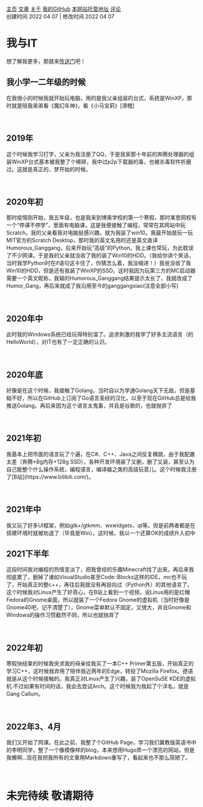 [主页](https://ganggangxiao.github.io/)
[文章](https://ganggangxiao.github.io/list/)
[关于](https://ganggangxiao.github.io/about/)
[我的GitHub](https://github.com/ganggangxiao/)
[本网站托管地址](https://github.com/ganggangxiao/ganggangxiao.github.io/)
[评论](https://github.com/ganggangxiao/ganggangxiao.github.io/issues)  
创建时间 2022 04 07 | 修改时间 2022 04 07

# **我与IT**
想了解我更多，那就来[传送门](https://github.com/ganggangxiao/ganggangxiao/)吧！
<h2>我小学一二年级的时候</h2>
<p>在我很小的时候我就开始玩电脑，用的是我父亲组装的台式，系统是WinXP，那时就是陪我弟弟看《魔幻车神》，看《小马宝莉》[滑稽]</p><br />

<h2>2019年</h2>
<p>这个时候我学习打字，父亲为我注册了QQ，于是我家那十年前的奔腾处理器的组装WinXP台式基本被我整了个稀碎，我中过p2p下载器的毒，也被杀毒软件折磨过。这就是真正的，梦开始的时候。</p><br />

<h2>2020年初</h2>
<p>那时疫情刚开始，我五年级，也是我来到博奥学校的第一个寒假，那时某思网校有一个“停课不停学”，里面有电脑课，这是我便接触了编程，常常在其网站中玩Scratch。我的父亲看我对电脑挺感兴趣，就为我装了win10。我最开始是玩一玩MIT官方的Scratch Desktop，那时我的英文名用的还是英文直译Humorous_Ganggang，后来开始玩“高级”的Python。我上课也常玩，为此耽误了不少网课。于是我的父亲就没收了我的装了Win10的HDD。（我给你讲个笑话，当时我学Python时在if语句这卡住了，你猜怎么着，我没缩进！）我爸没收了我Win10的HDD，但是还有我装了WinXP的SSD。这时我因为玩第三方的MC启动器需要一个英文昵称，我输的Humorous_Ganggang结果提示太长了，我就改成了Humor_Gang，再后来就成了我沿用至今的ganggangxiao(注意全部小写)</p><br />

<h2>2020年中</h2>
<p>此时我的Windows系统已经玩得特别溜了。追求刺激的我学了好多主流语言（的HelloWorld），对IT也有了一定正确的认识。</p><br />

<h2>2020年底</h2>
<p>好像是在这个时候，我接触了Golang，当时自以为学通Golang天下无敌，但是基础不好，所以在GitHub上订阅了Go语言圣经的汉化，以至于现在GitHub总是给我推送Golang。再后来因为这个语言太鬼畜，并且是谷歌的，也就抛弃了</p><br />

<h2>2021年初</h2>
<p>我基本上把市面的语言玩了个遍，在C#、C++、Java之间反复横跳，由于我配置太差（奔腾+8g内存+128g SSD），各种开发环境装了又删，删了又装，甚至认为自己能整个什么操作系统，编程语言，编译器之类的高级玩意儿。这个时候我注册了[B站](https://www.bilibili.com/)。</p><br />

<h2>2021年中</h2>
<p>我又玩了好多UI框架，例如gtk+/gtkmm、wxwidgets、qt等。但是前两者都是在搭建环境时就被劝退了（毕竟是Win）。这时候，我以一个还算OK的成绩升入初中</p>

<h2>2021下半年</h2>
<p>这段时间我对编程的热情变淡了，把我曾经的乐趣Minecraft找了出来。再后来我彻底累了，删掉了诸如VisualStudio甚至Code::Blocks这样的IDE，mc也不玩了，开始真正的整c++，再往后我就没有再投向过（Python外）的其他语言了。这个时候我对Linux产生了好奇心，在B站上看到一个视频，说Linus用的是红帽Fedora的Gnome桌面，所以就装了一个Fedora Gnome的虚拟机（当时好像是Gnome40吧，记不清楚了），Gnome菜单默认不固定，又很大，并且Gnome和Windows的操作习惯截然不同，所以也就抛弃了</p><br />

<h2>2022年初</h2>
<p>寒假快结束的时候我央求我的母亲给我买了一本C++ Primer第五版，开始真正的学习C++，这时候我弃用了陪伴我近两年的Edge，转投了Mozilla Firefox。德语就是从这个时候接触的。我真正对Linux产生了兴趣，装了OpenSuSE KDE的虚拟机.不过如果有时间的话，我会去尝试Arch。这个时候我为我起了个洋名，就是Gang Callum。</p><br />

<h2>2022年3、4月</h2>
<p>我们又开始了网课。在此之前，我整了个GitHub Page，学习我们冀教版英语书中的李明同学，整了一个像模像样的blog，本来想用Hugo弄一个漂亮的网站，但是我懒啊...现在我把我所有的文章用Markdown重写了，看起来也不那么简陋了。</p><br />

# 未完待续 敬请期待
